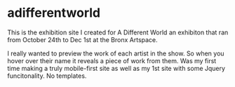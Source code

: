 # adifferentworld

This is the exhibition site I created for A Different World an exhibiton that ran from October 24th to Dec 1st at the Bronx Artspace. 

I really wanted to preview the work of each artist in the show. So when you hover over their name it reveals a piece of work from them. 
Was my first time making a truly mobile-first site as well as my 1st site with some Jquery funcitonality. No templates. 
